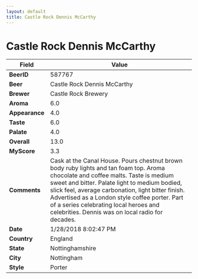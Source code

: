 ```yaml
---
layout: default
title: Castle Rock Dennis McCarthy 
---
```


# Castle Rock Dennis McCarthy 

| Field         | Value     |
|---------------|-----------|
| **BeerID** | 587767 |
| **Beer** | Castle Rock Dennis McCarthy  |
| **Brewer** | Castle Rock Brewery |
| **Aroma** | 6.0 |
| **Appearance** | 4.0 |
| **Taste** | 6.0 |
| **Palate** | 4.0 |
| **Overall** | 13.0 |
| **MyScore** | 3.3 |
| **Comments** | Cask at the Canal House. Pours chestnut brown body ruby lights and tan foam top. Aroma chocolate and coffee malts. Taste is medium sweet and bitter. Palate light to medium bodied, slick feel, average carbonation, light bitter finish. Advertised as a London style coffee porter. Part of a series celebrating local heroes and celebrities. Dennis was on local radio for decades. |
| **Date** | 1/28/2018 8:02:47 PM |
| **Country** | England |
| **State** | Nottinghamshire |
| **City** | Nottingham |
| **Style** | Porter |
